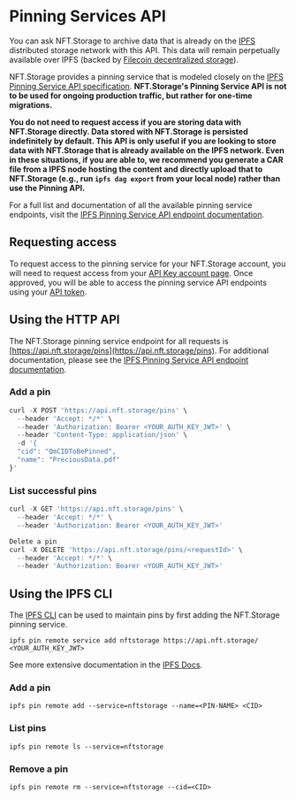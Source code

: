 # Pinning Services API

You can ask NFT.Storage to archive data that is already on the [IPFS](https://ipfs.io) distributed storage network with this API. This data will remain perpetually available over IPFS (backed by [Filecoin decentralized storage](https://nft.storage/docs/concepts/decentralized-storage/#filecoin-for-verifiable-content-persistence)).

NFT.Storage provides a pinning service that is modeled closely on the [IPFS Pinning Service API specification](https://ipfs.github.io/pinning-services-api-spec/). **NFT.Storage's Pinning Service API is not to be used for ongoing production traffic, but rather for one-time migrations.**

**You do not need to request access if you are storing data with NFT.Storage directly. Data stored with NFT.Storage is persisted indefinitely by default. This API is only useful if you are looking to store data with NFT.Storage that is already available on the IPFS network. Even in these situations, if you are able to, we recommend you generate a CAR file from a IPFS node hosting the content and directly upload that to NFT.Storage (e.g., run `ipfs dag export` from your local node) rather than use the Pinning API.**

For a full list and documentation of all the available pinning service endpoints, visit the [IPFS Pinning Service API endpoint documentation](https://ipfs.github.io/pinning-services-api-spec/#tag/pins).

## Requesting access
To request access to the pinning service for your NFT.Storage account, you will need to request access from your [API Key account page](https://nft.storage/manage/). Once approved, you will be able to access the pinning service API endpoints using your [API token](https://nft.storage/docs/#get-an-api-token).

## Using the HTTP API
The NFT.Storage pinning service endpoint for all requests is [https://api.nft.storage/pins](https://api.nft.storage/pins).  For additional documentation, please see the [IPFS Pinning Service API endpoint documentation](https://ipfs.github.io/pinning-services-api-spec/#tag/pins).

### Add a pin
```javascript
curl -X POST 'https://api.nft.storage/pins' \
  --header 'Accept: */*' \
  --header 'Authorization: Bearer <YOUR_AUTH_KEY_JWT>' \
  --header 'Content-Type: application/json' \
  -d '{
  "cid": "QmCIDToBePinned",
  "name": "PreciousData.pdf"
}'
```

### List successful pins
```javascript
curl -X GET 'https://api.nft.storage/pins' \
  --header 'Accept: */*' \
  --header 'Authorization: Bearer <YOUR_AUTH_KEY_JWT>'

Delete a pin
curl -X DELETE 'https://api.nft.storage/pins/<requestId>' \
  --header 'Accept: */*' \
  --header 'Authorization: Bearer <YOUR_AUTH_KEY_JWT>'
```

## Using the IPFS CLI
The [IPFS CLI](https://docs.ipfs.io/reference/cli/) can be used to maintain pins by first adding the NFT.Storage pinning service.

`ipfs pin remote service add nftstorage https://api.nft.storage/ <YOUR_AUTH_KEY_JWT>`

See more extensive documentation in the [IPFS Docs](https://docs.ipfs.io/reference/cli/#ipfs-pin-remote).

### Add a pin
`ipfs pin remote add --service=nftstorage --name=<PIN-NAME> <CID>`

### List pins
`ipfs pin remote ls --service=nftstorage`

### Remove a pin
`ipfs pin remote rm --service=nftstorage --cid=<CID>`






